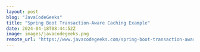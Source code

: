 ```yaml
---
layout: post
blog: "JavaCodeGeeks"
title: "Spring Boot Transaction-Aware Caching Example"
date: 2024-04-18T08:44:52Z
image: images/javacodegeeks.png
remote_url: "https://www.javacodegeeks.com/spring-boot-transaction-aware-caching-example.html"
---
```

